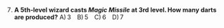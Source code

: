 7. **A 5th‑level wizard casts *Magic Missile* at 3rd level. How many darts are produced?**
   A) 3 B) 5 C) 6 D) 7
